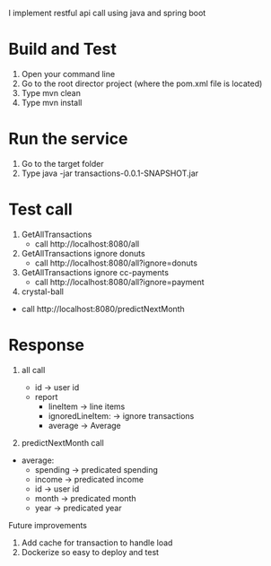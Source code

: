 I implement restful api call using java and spring boot

# Build and Test #

1. Open your command line
2. Go to the root director project (where the pom.xml file is located)
3. Type mvn clean
4. Type mvn install

# Run the service #
1. Go to the target folder
2. Type java -jar transactions-0.0.1-SNAPSHOT.jar

# Test call #
1. GetAllTransactions
   * call http://localhost:8080/all
2. GetAllTransactions ignore donuts 
   * call http://localhost:8080/all?ignore=donuts
3. GetAllTransactions ignore cc-payments 
   * call http://localhost:8080/all?ignore=payment
4.  crystal-ball
   * call http://localhost:8080/predictNextMonth

# Response #
1. all call 
    * id                     -> user id 
    * report
        *  lineItem          -> line items 
        *  ignoredLineItem:  -> ignore transactions 
        *  average           -> Average  
   
   
2. predictNextMonth call 
  * average: 
      * spending              -> predicated spending 
      * income                -> predicated income 
      * id                    -> user id
      * month                 -> predicated month
      * year                  -> predicated year 



    
   
   
Future improvements
1. Add cache for transaction to handle load 
2. Dockerize so easy to deploy and test 
